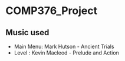 # COMP376_Project
 
## Music used
- Main Menu: Mark Hutson - Ancient Trials
- Level : Kevin Macleod - Prelude and Action
